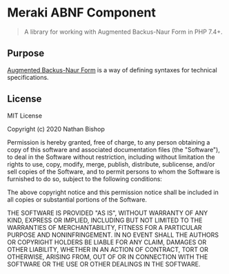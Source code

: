 # Meraki ABNF Component

> A library for working with Augmented Backus-Naur Form in PHP 7.4+.

## Purpose

[Augmented Backus-Naur Form](https://tools.ietf.org/html/rfc5234) is a way of defining syntaxes for technical specifications.

## License

MIT License

Copyright (c) 2020 Nathan Bishop

Permission is hereby granted, free of charge, to any person obtaining a copy
of this software and associated documentation files (the "Software"), to deal
in the Software without restriction, including without limitation the rights
to use, copy, modify, merge, publish, distribute, sublicense, and/or sell
copies of the Software, and to permit persons to whom the Software is
furnished to do so, subject to the following conditions:

The above copyright notice and this permission notice shall be included in all
copies or substantial portions of the Software.

THE SOFTWARE IS PROVIDED "AS IS", WITHOUT WARRANTY OF ANY KIND, EXPRESS OR
IMPLIED, INCLUDING BUT NOT LIMITED TO THE WARRANTIES OF MERCHANTABILITY,
FITNESS FOR A PARTICULAR PURPOSE AND NONINFRINGEMENT. IN NO EVENT SHALL THE
AUTHORS OR COPYRIGHT HOLDERS BE LIABLE FOR ANY CLAIM, DAMAGES OR OTHER
LIABILITY, WHETHER IN AN ACTION OF CONTRACT, TORT OR OTHERWISE, ARISING FROM,
OUT OF OR IN CONNECTION WITH THE SOFTWARE OR THE USE OR OTHER DEALINGS IN THE
SOFTWARE.
